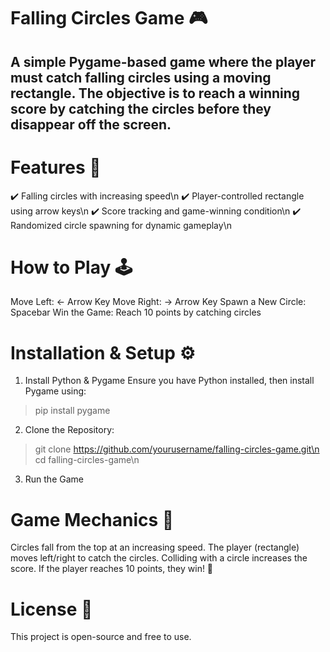# Falling Circles Game 🎮
## A simple Pygame-based game where the player must catch falling circles using a moving rectangle. The objective is to reach a winning score by catching the circles before they disappear off the screen.


# Features 🚀
✔️ Falling circles with increasing speed\n
✔️ Player-controlled rectangle using arrow keys\n
✔️ Score tracking and game-winning condition\n
✔️ Randomized circle spawning for dynamic gameplay\n


# How to Play 🕹️
Move Left: ← Arrow Key
Move Right: → Arrow Key
Spawn a New Circle: Spacebar
Win the Game: Reach 10 points by catching circles


# Installation & Setup ⚙️
1. Install Python & Pygame
Ensure you have Python installed, then install Pygame using:
  > pip install pygame

2. Clone the Repository:
  > git clone https://github.com/yourusername/falling-circles-game.git\n
  > cd falling-circles-game\n

3. Run the Game


# Game Mechanics 🎯
Circles fall from the top at an increasing speed.
The player (rectangle) moves left/right to catch the circles.
Colliding with a circle increases the score.
If the player reaches 10 points, they win! 🎉


# License 📜
This project is open-source and free to use.

